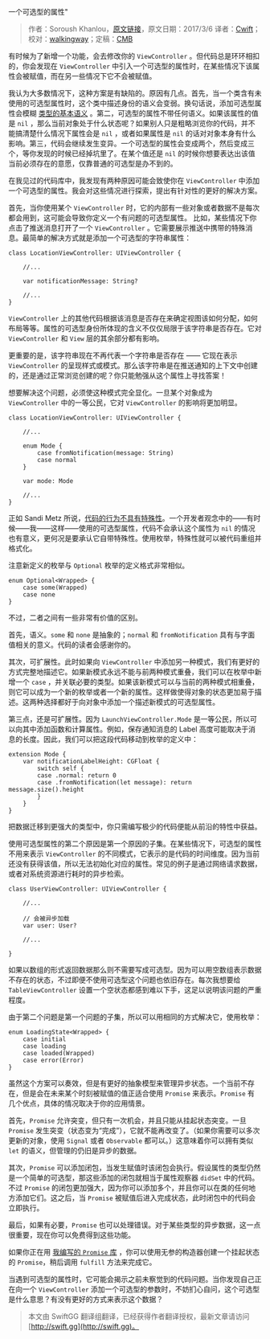 一个可选型的属性"

> 作者：Soroush Khanlou，[原文链接](http://khanlou.com/2017/03/that-one-optional-property/)，原文日期：2017/3/6
> 译者：[Cwift](http://weibo.com/277195544)；校对：[walkingway](http://chengway.in/)；定稿：[CMB](https://github.com/chenmingbiao)
  









有时候为了新增一个功能，会去修改你的 `ViewController` 。但代码总是环环相扣的，你会发现在 `ViewController` 中引入一个可选型的属性时，在某些情况下该属性会被赋值，而在另一些情况下它不会被赋值。

我认为大多数情况下，这种方案是有缺陷的。原因有几点。首先，当一个类含有未使用的可选型属性时，这个类中描述身份的语义会变弱。换句话说，添加可选型属性会模糊 [类型的基本语义](http://khanlou.com/2017/01/the-underlying-structure/) 。第二，可选型的属性不带任何语义。如果该属性的值是 `nil` ，那么当前对象处于什么状态呢？如果别人只是粗略浏览你的代码，并不能搞清楚什么情况下属性会是 `nil` ，或者如果属性是 `nil` 的话对对象本身有什么影响。第三，代码会继续发生变异。一个可选型的属性会变成两个，然后变成三个，等你发现的时候已经掉坑里了。在某个值还是 `nil` 的时候你想要表达出该值当前必须存在的意愿，仅靠普通的可选型是办不到的。

在我见过的代码库中，我发现有两种原因可能会致使你在 `ViewController` 中添加一个可选型的属性。我会对这些情况进行探索，提出有针对性的更好的解决方案。



首先，当你使用某个 `ViewController` 时，它的内部有一些对象或者数据不是每次都会用到，这可能会导致你定义一个有问题的可选型属性。
比如，某些情况下你点击了推送消息打开了一个 `ViewController` 。它需要展示推送中携带的特殊消息。最简单的解决方式就是添加一个可选型的字符串属性：

    
    class LocationViewController: UIViewController {
    
    	//...
    	
    	var notificationMessage: String?
    	
    	//...
    }

`ViewController` 上的其他代码根据该消息是否存在来确定视图该如何分配，如何布局等等。属性的可选型身份所体现的含义不仅仅局限于该字符串是否存在。它对 `ViewController` 和 `View` 层的其余部分都有影响。

更重要的是，该字符串现在不再代表一个字符串是否存在 —— 它现在表示 `ViewController` 的呈现样式或模式。那么该字符串是在推送通知的上下文中创建的，还是通过正常浏览创建的呢？你只能勉强从这个属性上寻找答案！

想要解决这个问题，必须使这种模式完全显化。一旦某个对象成为 `ViewController` 中的一等公民，它对 `ViewController` 的影响将更加明显。

    
    class LocationViewController: UIViewController {
    
    	//...
    	
    	enum Mode {
    		case fromNotification(message: String)
    		case normal
    	}
    	
    	var mode: Mode
    	
    	//...
    }

正如 Sandi Metz 所说，[代码的行为不具有特殊性](https://www.youtube.com/watch?v=OMPfEXIlTVE)。一个开发者观念中的——有时候——我——这样——使用的可选型属性，代码不会承认这个属性为 `nil` 的情况也有意义，更何况是要承认它自带特殊性。使用枚举，特殊性就可以被代码重组并格式化。

注意新定义的枚举与 `Optional` 枚举的定义格式非常相似。

    
    enum Optional<Wrapped> {
    	case some(Wrapped)
    	case none
    }

不过，二者之间有一些非常有价值的区别。

首先，语义。`some` 和 `none` 是抽象的；`normal` 和 `fromNotification` 具有与字面值相关的意义。代码的读者会感谢你的。

其次，可扩展性。此时如果向 `ViewController` 中添加另一种模式，我们有更好的方式完整地描述它。如果新模式永远不能与前两种模式重叠，我们可以在枚举中新增一个 `case` ，并关联必要的类型。如果该新模式可以与当前的两种模式相重叠，则它可以成为一个新的枚举或者一个新的属性。这样做使得对象的状态更加易于描述。这两种选择都好于向对象中添加一个描述新模式的可选型属性。

第三点，还是可扩展性。因为 `LaunchViewController.Mode` 是一等公民，所以可以向其中添加函数和计算属性。例如，保存通知消息的 Label 高度可能取决于消息的长度。因此，我们可以把这段代码移动到枚举的定义中：

    
    extension Mode {
    	var notificationLabelHeight: CGFloat {
    		switch self {
    		case .normal: return 0
    		case .fromNotification(let message): return message.size().height
    		}
    	}
    }

把数据迁移到更强大的类型中，你只需编写极少的代码便能从前沿的特性中获益。

使用可选型属性的第二个原因是第一个原因的子集。在某些情况下，可选型的属性不用来表示 `ViewController` 的不同模式，它表示的是代码的时间维度。因为当前还没有获得该值，所以无法初始化对应的属性。常见的例子是通过网络请求数据，或者对系统资源进行耗时的异步检索。

    
    class UserViewController: UIViewController {
    	
    	//...
    	
    	// 会被异步加载
    	var user: User?
    	
    	//...
    	
    }

如果以数组的形式返回数据那么则不需要写成可选型。因为可以用空数组表示数据不存在的状态，不过即便不使用可选型这个问题也依旧存在。每次我想要给 `TableViewController` 设置一个空状态都感到难以下手，这足以说明该问题的严重程度。

由于第二个问题是第一个问题的子集，所以可以用相同的方式解决它，使用枚举：

    
    enum LoadingState<Wrapped> {
    	case initial
    	case loading
    	case loaded(Wrapped)
    	case error(Error)
    }

虽然这个方案可以奏效，但是有更好的抽象模型来管理异步状态。一个当前不存在，但是会在未来某个时刻被赋值的值正适合使用 `Promise` 来表示。`Promise` 有几个优点，具体的情况取决于你的应用情景。

首先，`Promise` 允许突变，但只有一次机会，并且只能从挂起状态突变。一旦 `Promise` 发生突变（状态变为“完成”），它就不能再改变了。（如果你需要可以多次更新的对象，使用 `Signal` 或者 `Observable` 都可以。）这意味着你可以拥有类似 `let` 的语义，但管理的仍旧是异步的数据。

其次，`Promise` 可以添加闭包，当发生赋值时该闭包会执行。假设属性的类型仍然是一个简单的可选型，那这些添加的闭包就相当于属性观察器 `didSet` 中的代码。不过 `Promise` 的闭包更加强大，因为你可以添加多个，并且你可以在类的任何地方添加它们。这之后，当 `Promise` 被赋值后进入完成状态，此时闭包中的代码会立即执行。

最后，如果有必要，`Promise` 也可以处理错误。对于某些类型的异步数据，这一点很重要，现在你可以免费得到这些功能。

如果你正在用 [我编写的 `Promise` 库](https://github.com/khanlou/Promise) ，你可以使用无参的构造器创建一个挂起状态的 `Promise`，稍后调用 `fulfill` 方法来完成它。

当遇到可选型的属性时，它可能会揭示之前未察觉到的代码问题。当你发现自己正在向一个 `ViewController` 添加一个可选型的参数时，不妨扪心自问，这个可选型是什么意思？有没有更好的方式来表示这个数据？

> 本文由 SwiftGG 翻译组翻译，已经获得作者翻译授权，最新文章请访问 [http://swift.gg](http://swift.gg)。